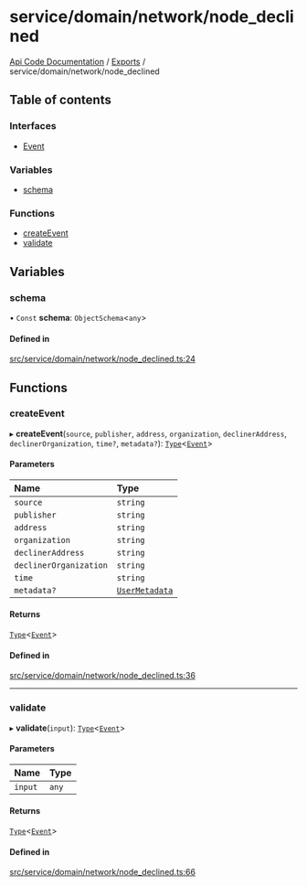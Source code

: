 # service/domain/network/node\_declined
 
[Api Code Documentation](../README.md) / [Exports](../modules.md) / service/domain/network/node\_declined

## Table of contents

### Interfaces

- [Event](../interfaces/service_domain_network_node_declined.Event.md)

### Variables

- [schema](service_domain_network_node_declined.md#schema)

### Functions

- [createEvent](service_domain_network_node_declined.md#createevent)
- [validate](service_domain_network_node_declined.md#validate)

## Variables

### schema

• `Const` **schema**: `ObjectSchema`<`any`\>

#### Defined in

[src/service/domain/network/node_declined.ts:24](https://github.com/openkfw/TruBudget/blob/aca360d/api/src/service/domain/network/node_declined.ts#L24)

## Functions

### createEvent

▸ **createEvent**(`source`, `publisher`, `address`, `organization`, `declinerAddress`, `declinerOrganization`, `time?`, `metadata?`): [`Type`](result.md#type)<[`Event`](../interfaces/service_domain_network_node_declined.Event.md)\>

#### Parameters

| Name | Type |
| :------ | :------ |
| `source` | `string` |
| `publisher` | `string` |
| `address` | `string` |
| `organization` | `string` |
| `declinerAddress` | `string` |
| `declinerOrganization` | `string` |
| `time` | `string` |
| `metadata?` | [`UserMetadata`](service_domain_metadata.md#usermetadata) |

#### Returns

[`Type`](result.md#type)<[`Event`](../interfaces/service_domain_network_node_declined.Event.md)\>

#### Defined in

[src/service/domain/network/node_declined.ts:36](https://github.com/openkfw/TruBudget/blob/aca360d/api/src/service/domain/network/node_declined.ts#L36)

___

### validate

▸ **validate**(`input`): [`Type`](result.md#type)<[`Event`](../interfaces/service_domain_network_node_declined.Event.md)\>

#### Parameters

| Name | Type |
| :------ | :------ |
| `input` | `any` |

#### Returns

[`Type`](result.md#type)<[`Event`](../interfaces/service_domain_network_node_declined.Event.md)\>

#### Defined in

[src/service/domain/network/node_declined.ts:66](https://github.com/openkfw/TruBudget/blob/aca360d/api/src/service/domain/network/node_declined.ts#L66)

